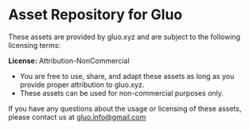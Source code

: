# Asset Repository for Gluo

These assets are provided by gluo.xyz and are subject to the following licensing terms:

**License:** Attribution-NonCommercial

- You are free to use, share, and adapt these assets as long as you provide proper attribution to gluo.xyz.
- These assets can be used for non-commercial purposes only.


If you have any questions about the usage or licensing of these assets, please contact us at gluo.info@gmail.com
